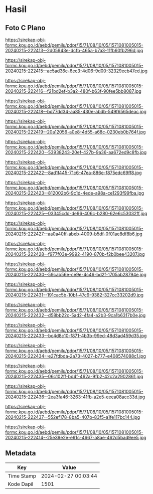 # Hasil

## Foto C Plano

https://sirekap-obj-formc.kpu.go.id/aebd/pemilu/pdpr/15/71/08/10/05/1571081005015-20240215-222413--2d05943e-dcfb-465a-b7a3-11fb60fb296d.jpg

https://sirekap-obj-formc.kpu.go.id/aebd/pemilu/pdpr/15/71/08/10/05/1571081005015-20240215-222415--ac5ad36c-6ec3-4d06-9d00-32329ecb47cd.jpg

https://sirekap-obj-formc.kpu.go.id/aebd/pemilu/pdpr/15/71/08/10/05/1571081005015-20240215-222416--f21bd2ef-b3a2-480f-b63f-90fee5bb8087.jpg

https://sirekap-obj-formc.kpu.go.id/aebd/pemilu/pdpr/15/71/08/10/05/1571081005015-20240215-222418--bd77dd34-aa85-430e-abdb-549f6565deac.jpg

https://sirekap-obj-formc.kpu.go.id/aebd/pemilu/pdpr/15/71/08/10/05/1571081005015-20240215-222419--20a12056-a0e8-4d55-a68c-0230eb0b764f.jpg

https://sirekap-obj-formc.kpu.go.id/aebd/pemilu/pdpr/15/71/08/10/05/1571081005015-20240215-222420--53938243-20ef-427b-9a36-aa672ed9c8fb.jpg

https://sirekap-obj-formc.kpu.go.id/aebd/pemilu/pdpr/15/71/08/10/05/1571081005015-20240215-222422--8ad1f445-71c6-47ea-886e-f875edc69ff8.jpg

https://sirekap-obj-formc.kpu.go.id/aebd/pemilu/pdpr/15/71/08/10/05/1571081005015-20240215-222423--812002b6-9c1d-4ede-a98a-ce1293f99fba.jpg

https://sirekap-obj-formc.kpu.go.id/aebd/pemilu/pdpr/15/71/08/10/05/1571081005015-20240215-222425--03345cdd-de96-406c-b280-62e6c53032ff.jpg

https://sirekap-obj-formc.kpu.go.id/aebd/pemilu/pdpr/15/71/08/10/05/1571081005015-20240215-222427--aa0a40ff-abeb-4009-b5df-0f01ae8df8b6.jpg

https://sirekap-obj-formc.kpu.go.id/aebd/pemilu/pdpr/15/71/08/10/05/1571081005015-20240215-222428--f977f03e-9992-4190-870b-f2b0bee43207.jpg

https://sirekap-obj-formc.kpu.go.id/aebd/pemilu/pdpr/15/71/08/10/05/1571081005015-20240215-222430--59cab56e-ce9e-4c46-bd2f-1705ab28794e.jpg

https://sirekap-obj-formc.kpu.go.id/aebd/pemilu/pdpr/15/71/08/10/05/1571081005015-20240215-222431--191cac5b-10bf-47c9-9382-327cc33202d9.jpg

https://sirekap-obj-formc.kpu.go.id/aebd/pemilu/pdpr/15/71/08/10/05/1571081005015-20240215-222432--d58bb22c-5ad2-4fa4-a2b3-9ca1b6317b0e.jpg

https://sirekap-obj-formc.kpu.go.id/aebd/pemilu/pdpr/15/71/08/10/05/1571081005015-20240215-222433--bc4d8c10-f871-4b3b-99ed-48d3ad459d35.jpg

https://sirekap-obj-formc.kpu.go.id/aebd/pemilu/pdpr/15/71/08/10/05/1571081005015-20240215-222434--e27fdbda-2a73-4027-b777-e408574088c1.jpg

https://sirekap-obj-formc.kpu.go.id/aebd/pemilu/pdpr/15/71/08/10/05/1571081005015-20240215-222435--06c102ff-bd4f-462a-9fb2-42c2a2902861.jpg

https://sirekap-obj-formc.kpu.go.id/aebd/pemilu/pdpr/15/71/08/10/05/1571081005015-20240215-222436--2ea3fa46-3263-41fb-a2e5-eeea08acc33d.jpg

https://sirekap-obj-formc.kpu.go.id/aebd/pemilu/pdpr/15/71/08/10/05/1571081005015-20240215-222437--552ef178-8ba5-407b-83f5-a1fe117bc144.jpg

https://sirekap-obj-formc.kpu.go.id/aebd/pemilu/pdpr/15/71/08/10/05/1571081005015-20240215-222414--25e39e2e-e91c-4667-a8ae-462d5bad9ee5.jpg


## Metadata

| Key        | Value               |
| ---------- | ------------------- |
| Time Stamp | 2024-02-27 00:03:44 |
| Kode Dapil | 1501                |



